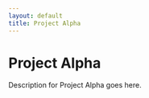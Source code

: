 ```yaml
---
layout: default
title: Project Alpha
---
```


# Project Alpha

Description for Project Alpha goes here.
